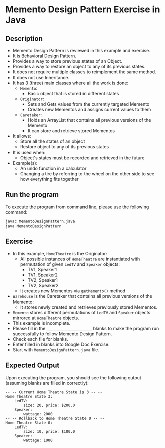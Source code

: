 # Memento Design Pattern Exercise in Java

## Description
* Memento Design Pattern is reviewed in this example and exercise.
* It is Behavioral Design Pattern.
* Provides a way to store previous states of an Object.
* Provides a way to restore an object to any of its previous states.
* It does not require multiple classes to reimplement the same method.
* It does not use Inheritance.
* It has 3 (three) main classes where all the work is done:
  * `Memento`:
    * Basic object that is stored in different states
  * `Originator`:
    * Sets and Gets values from the currently targeted Memento
    * Creates new Mementos and assigns current values to them
  * `Caretaker`:
    * Holds an ArrayList that contains all previous versions of the Memento
    * It can store and retrieve stored Mementos
* It allows:
  * Store all the states of an object
  * Restore object to any of its previous states
* It is used when:
  * Object's states must be recorded and retrieved in the future
* Example(s):
  * An undo function in a calculator
  * Changing a tire by referring to the wheel on the other side to see how everything fits together

## Run the program
To execute the program from command line, please use the following command:

```
javac MementoDesignPattern.java
java MementoDesignPattern
```

## Exercise
* In this example, `HomeTheatre` is the Originator:
  * All possible instances of `HomeTheatre` are instantiated with permutation of given `LedTV` and `Speaker` objects:
    * TV1, Speaker1
    * TV1, Speaker2
    * TV2, Speaker1
    * TV2, Speaker2
  * It creates new Mementos via `getMemento()` method
* `Warehouse` is the Caretaker that contains all previous versions of the Memento:
  * It stores newly created and retrieves previously stored Mementos.
* `Memento` stores different permutations of `LedTV` and `Speaker` objects mirrored at `HomeTheatre` objects.
* This example is incomplete.
* Please fill in the `____________________`  blanks to make the program run successfully to follow Memento Design
Pattern.
* Check each file for blanks.
* Enter filled in blanks into Google Doc Exercise.
* Start with `MementoDesignPattern.java` file.

## Expected Output
Upon executing the program, you should see the following output (assuming blanks are filled in correctly):

```
-- -- Current Home Theatre State is 3 -- --
Home Theatre State 3:
    LedTV:
        size: 20, price: $200.0
    Speaker:
        wattage: 2000
-- -- Rollback to Home Theatre State 0 -- --
Home Theatre State 0:
    LedTV:
        size: 10, price: $100.0
    Speaker:
        wattage: 1000
```
